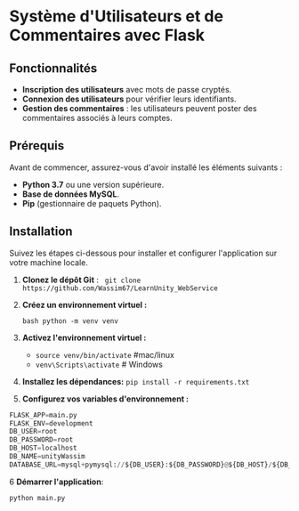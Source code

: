 # Système d'Utilisateurs et de Commentaires avec Flask


## Fonctionnalités

- **Inscription des utilisateurs** avec mots de passe cryptés.
- **Connexion des utilisateurs** pour vérifier leurs identifiants.
- **Gestion des commentaires** : les utilisateurs peuvent poster des commentaires associés à leurs comptes.

## Prérequis

Avant de commencer, assurez-vous d'avoir installé les éléments suivants :

- **Python 3.7** ou une version supérieure.
- **Base de données MySQL**.
- **Pip** (gestionnaire de paquets Python).

## Installation

Suivez les étapes ci-dessous pour installer et configurer l'application sur votre machine locale.

1. **Clonez le dépôt Git** :
   ``
   git clone https://github.com/Wassim67/LearnUnity_WebService``
2. **Créez un environnement virtuel :**

   ``bash
   python -m venv venv``
   
3. **Activez l'environnement virtuel :**
     * ``source venv/bin/activate`` #mac/linux
	 * ``venv\Scripts\activate`` # Windows
	 
4. **Installez les dépendances:**
	 `pip install -r requirements.txt`

5. **Configurez vos variables d'environnement :**
```python
FLASK_APP=main.py
FLASK_ENV=development
DB_USER=root
DB_PASSWORD=root
DB_HOST=localhost
DB_NAME=unityWassim
DATABASE_URL=mysql+pymysql://${DB_USER}:${DB_PASSWORD}@${DB_HOST}/${DB_NAME}
```
6 **Démarrer l'application**:

```python
python main.py
```

